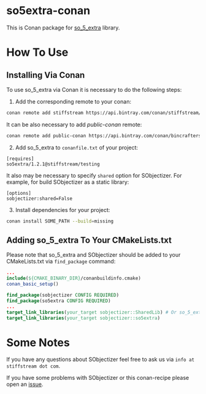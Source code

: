 # so5extra-conan
This is Conan package for [so_5_extra](https://stiffstream.com/en/products/so_5_extra.html) library.

# How To Use

## Installing Via Conan

To use so_5_extra via Conan it is necessary to do the following steps:

1. Add the corresponding remote to your conan:

```bash
conan remote add stiffstream https://api.bintray.com/conan/stiffstream/public
```
It can be also necessary to add _public-conan_ remote:
```bash
conan remote add public-conan https://api.bintray.com/conan/bincrafters/public-conan  
```

2. Add so_5_extra to `conanfile.txt` of your project:
```
[requires]
so5extra/1.2.1@stiffstream/testing
```
It also may be necessary to specify `shared` option for SObjectizer. For example, for build SObjectizer as a static library:
```
[options]
sobjectizer:shared=False
```

3. Install dependencies for your project:
```bash
conan install SOME_PATH --build=missing
```

## Adding so_5_extra To Your CMakeLists.txt

Please note that so_5_extra and SObjectizer should be added to your CMakeLists.txt via `find_package` command:
```cmake
...
include(${CMAKE_BINARY_DIR}/conanbuildinfo.cmake)
conan_basic_setup()

find_package(sobjectizer CONFIG REQUIRED)
find_package(so5extra CONFIG REQUIRED)
...
target_link_libraries(your_target sobjectizer::SharedLib) # Or so_5_extra::StaticLib
target_link_libraries(your_target sobjectizer::so5extra)
```

# Some Notes
If you have any questions about SObjectizer feel free to ask us via `info at stiffstream dot com`.

If you have some problems with SObjectizer or this conan-recipe please open an [issue](https://github.com/Stiffstream/so5extra-conan/issues).

